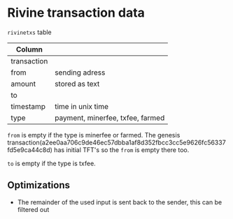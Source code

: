 # Rivine transaction data

`rivinetxs` table

| Column          | |
| --------------- | - |
| transaction     |  |
| from | sending adress |
| amount            | stored as text |
| to          |  |
| timestamp       |  time in unix time |
| type            | payment, minerfee, txfee, farmed |

`from` is empty if the type is  minerfee or farmed. The genesis transaction(a2ee0aa706c9de46ec57dbba1af8d352fbcc3cc5e9626fc56337fd5e9ca44c8d) has initial TFT's so the `from` is empty there too.

`to` is empty if the type is txfee.

## Optimizations

- The remainder of the used input is sent back to the sender, this can be filtered out
